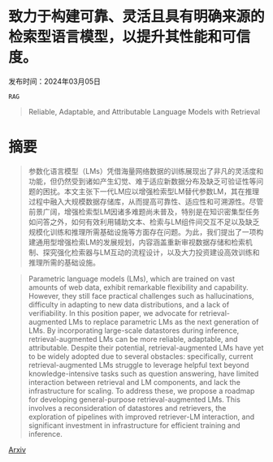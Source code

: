 # 致力于构建可靠、灵活且具有明确来源的检索型语言模型，以提升其性能和可信度。

发布时间：2024年03月05日

`RAG`

> Reliable, Adaptable, and Attributable Language Models with Retrieval

# 摘要

> 参数化语言模型（LMs）凭借海量网络数据的训练展现出了非凡的灵活度和功能，但仍然受到诸如产生幻觉、难于适应新数据分布及缺乏可验证性等问题的困扰。本文主张下一代LM应以增强检索型LM替代参数LM，其在推理过程中融入大规模数据存储库，从而提高可靠性、适应性和可溯源性。尽管前景广阔，增强检索型LM因诸多难题尚未普及，特别是在知识密集型任务如问答之外，如何有效利用辅助文本、检索与LM组件间交互不足以及缺乏规模化训练和推理所需基础设施等方面存在问题。为此，我们提出了一项构建通用型增强检索LM的发展规划，内容涵盖重新审视数据存储和检索机制、探究强化检索器与LM互动的流程设计，以及大力投资建设高效训练和推理所需的基础设施。

> Parametric language models (LMs), which are trained on vast amounts of web data, exhibit remarkable flexibility and capability. However, they still face practical challenges such as hallucinations, difficulty in adapting to new data distributions, and a lack of verifiability. In this position paper, we advocate for retrieval-augmented LMs to replace parametric LMs as the next generation of LMs. By incorporating large-scale datastores during inference, retrieval-augmented LMs can be more reliable, adaptable, and attributable. Despite their potential, retrieval-augmented LMs have yet to be widely adopted due to several obstacles: specifically, current retrieval-augmented LMs struggle to leverage helpful text beyond knowledge-intensive tasks such as question answering, have limited interaction between retrieval and LM components, and lack the infrastructure for scaling. To address these, we propose a roadmap for developing general-purpose retrieval-augmented LMs. This involves a reconsideration of datastores and retrievers, the exploration of pipelines with improved retriever-LM interaction, and significant investment in infrastructure for efficient training and inference.

[Arxiv](https://arxiv.org/abs/2403.03187)